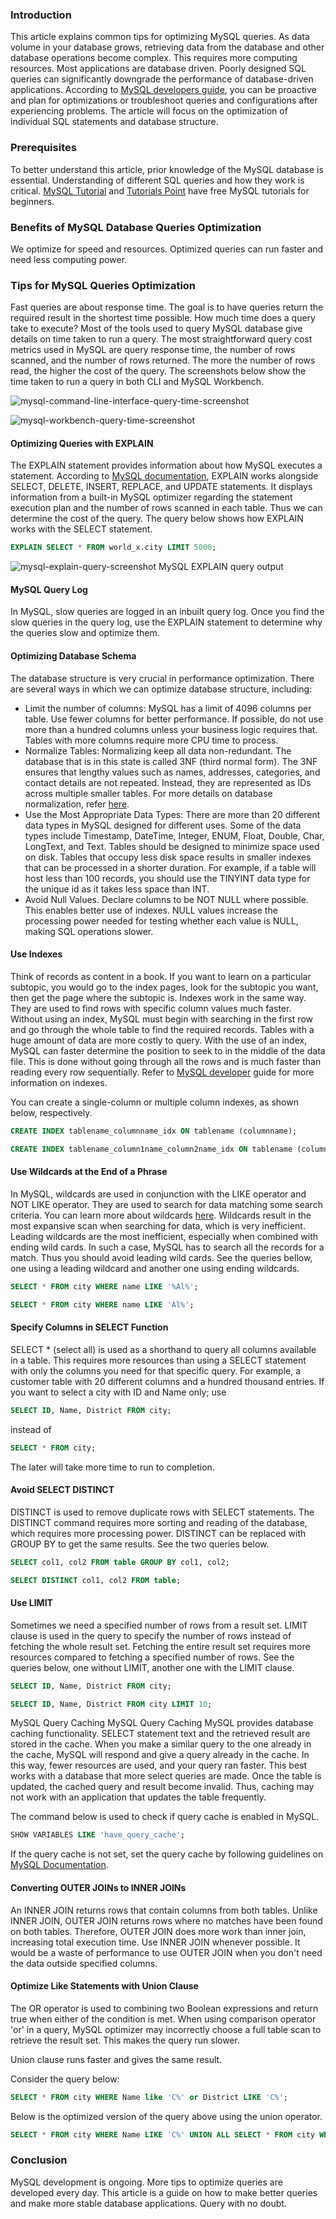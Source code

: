 ### Introduction

This article explains common tips for optimizing MySQL queries. As data volume in your database grows, retrieving data from the database and other database operations become complex. This requires more computing resources. Most applications are database driven. Poorly designed SQL queries can significantly downgrade the performance of database-driven applications. According to [MySQL developers guide](https://dev.mysql.com/doc/refman/8.0/en/optimize-overview.html), you can be proactive and plan for optimizations or troubleshoot queries and configurations after experiencing problems. The article will focus on the optimization of individual SQL statements and database structure.

### Prerequisites

To better understand this article, prior knowledge of the MySQL database is essential. Understanding of different SQL queries and how they work is critical. [MySQL Tutorial](https://www.mysqltutorial.org/) and [Tutorials Point](https://www.tutorialspoint.com/mysql/index.htm) have free MySQL tutorials for beginners.

### Benefits of MySQL Database Queries Optimization

We optimize for speed and resources. Optimized queries can run faster and need less computing power.

### Tips for MySQL Queries Optimization

Fast queries are about response time. The goal is to have queries return the required result in the shortest time possible. How much time does a query take to execute? Most of the tools used to query MySQL database give details on time taken to run a query. The most straightforward query cost metrics used in MySQL are query response time, the number of rows scanned, and the number of rows returned. The more the number of rows read, the higher the cost of the query. The screenshots below show the time taken to run a query in both CLI and MySQL Workbench.

![mysql-command-line-interface-query-time-screenshot](mysql-cli-query-time-screenshot.jpg)

![mysql-workbench-query-time-screenshot](mysql-workbench-query-time-screenshot.jpg)

#### Optimizing Queries with EXPLAIN

The EXPLAIN statement provides information about how MySQL executes a statement. According to [MySQL documentation](https://dev.mysql.com/doc/refman/8.0/en/using-explain.html), EXPLAIN works alongside SELECT, DELETE, INSERT, REPLACE, and UPDATE statements. It displays information from a built-in MySQL optimizer regarding the statement execution plan and the number of rows scanned in each table. Thus we can determine the cost of the query. The query below shows how EXPLAIN works with the SELECT statement.
~~~~sql
EXPLAIN SELECT * FROM world_x.city LIMIT 5000;
~~~~
![mysql-explain-query-screenshot](mysql-explain-query-screenshot.jpg)
MySQL EXPLAIN query output

#### MySQL Query Log

In MySQL, slow queries are logged in an inbuilt query log. Once you find the slow queries in the query log, use the EXPLAIN statement to determine why the queries slow and optimize them.

#### Optimizing Database Schema

The database structure is very crucial in performance optimization. There are several ways in which we can optimize database structure, including:

- Limit the number of columns: MySQL has a limit of 4096 columns per table. Use fewer columns for better performance. If possible, do not use more than a hundred columns unless your business logic requires that. Tables with more columns require more CPU time to process.
- Normalize Tables: Normalizing keep all data non-redundant. The database that is in this state is called 3NF (third normal form). The 3NF ensures that lengthy values such as names, addresses, categories, and contact details are not repeated. Instead, they are represented as IDs across multiple smaller tables. For more details on database normalization, refer [here](https://www.guru99.com/database-normalization.html).
- Use the Most Appropriate Data Types: There are more than 20 different data types in MySQL designed for different uses.  Some of the data types include Timestamp, DateTime, Integer, ENUM, Float, Double, Char, LongText, and Text. Tables should be designed to minimize space used on disk. Tables that occupy less disk space results in smaller indexes that can be processed in a shorter duration. For example, if a table will host less than 100 records, you should use the TINYINT data type for the unique id as it takes less space than INT.
- Avoid Null Values. Declare columns to be NOT NULL where possible. This enables better use of indexes. NULL values increase the processing power needed for testing whether each value is NULL, making SQL operations slower.

#### Use Indexes

Think of records as content in a book. If you want to learn on a particular subtopic, you would go to the index pages, look for the subtopic you want, then get the page where the subtopic is. Indexes work in the same way. They are used to find rows with specific column values much faster. Without using an index, MySQL must begin with searching in the first row and go through the whole table to find the required records. Tables with a huge amount of data are more costly to query. With the use of an index, MySQL can faster determine the position to seek to in the middle of the data file. This is done without going through all the rows and is much faster than reading every row sequentially. Refer to [MySQL developer](https://dev.mysql.com/doc/refman/8.0/en/mysql-indexes.html) guide for more information on indexes.

You can create a single-column or multiple column indexes, as shown below, respectively.
~~~~sql
CREATE INDEX tablename_columnname_idx ON tablename (columnname);
~~~~
~~~~sql
CREATE INDEX tablename_column1name_column2name_idx ON tablename (column1name, column2name);
~~~~

#### Use Wildcards at the End of a Phrase

In MySQL, wildcards are used in conjunction with the LIKE operator and NOT LIKE operator. They are used to search for data matching some search criteria. You can learn more about wildcards [here](https://www.guru99.com/wildcards.html). Wildcards result in the most expansive scan when searching for data, which is very inefficient. Leading wildcards are the most inefficient, especially when combined with ending wild cards. In such a case, MySQL has to search all the records for a match. Thus you should avoid leading wild cards. See the queries bellow, one using a leading wildcard and another one using ending wildcards.
~~~~sql
SELECT * FROM city WHERE name LIKE '%Al%';
~~~~
~~~~sql
SELECT * FROM city WHERE name LIKE 'Al%';
~~~~

#### Specify Columns in SELECT Function

SELECT * (select all) is used as a shorthand to query all columns available in a table.  This requires more resources than using a SELECT statement with only the columns you need for that specific query. For example, a customer table with 20 different columns and a hundred thousand entries. If you want to select a city with ID and Name only; use
~~~~sql
SELECT ID, Name, District FROM city;
~~~~
instead of
~~~~sql
SELECT * FROM city;
~~~~
The later will take more time to run to completion.

#### Avoid SELECT DISTINCT

DISTINCT is used to remove duplicate rows with SELECT statements. The DISTINCT command requires more sorting and reading of the database, which requires more processing power. DISTINCT can be replaced with GROUP BY to get the same results. See the two queries below.
~~~~sql
SELECT col1, col2 FROM table GROUP BY col1, col2;
~~~~
~~~~sql
SELECT DISTINCT col1, col2 FROM table;
~~~~
#### Use LIMIT

Sometimes we need a specified number of rows from a result set. LIMIT clause is used in the query to specify the number of rows instead of fetching the whole result set. Fetching the entire result set requires more resources compared to fetching a specified number of rows. See the queries below, one without LIMIT, another one with the LIMIT clause.

~~~~sql
SELECT ID, Name, District FROM city;
~~~~
~~~~sql
SELECT ID, Name, District FROM city LIMIT 10;
~~~~

MySQL Query Caching
MySQL Query Caching MySQL provides database caching functionality. SELECT statement text and the retrieved result are stored in the cache. When you make a similar query to the one already in the cache, MySQL will respond and give a query already in the cache. In this way, fewer resources are used, and your query ran faster. This best works with a database that more select queries are made. Once the table is updated, the cached query and result become invalid. Thus, caching may not work with an application that updates the table frequently.

The command below is used to check if query cache is enabled in MySQL.
~~~~sql
SHOW VARIABLES LIKE 'have_query_cache';
~~~~

If the query cache is not set, set the query cache by following guidelines on [MySQL Documentation](https://dev.mysql.com/doc/refman/5.6/en/query-cache-configuration.html#:~:text=To%20set%20the%20size%20of,default%20for%20query_cache_type%20of%200.).

#### Converting OUTER JOINs to INNER JOINs

An INNER JOIN returns rows that contain columns from both tables. Unlike INNER JOIN, OUTER JOIN returns rows where no matches have been found on both tables. Therefore, OUTER JOIN does more work than inner join, increasing total execution time. Use INNER JOIN whenever possible. It would be a waste of performance to use OUTER JOIN when you don't need the data outside specified columns.

#### Optimize Like Statements with Union Clause

The OR operator is used to combining two Boolean expressions and return true when either of the condition is met. When using comparison operator 'or' in a query, MySQL optimizer may incorrectly choose a full table scan to retrieve the result set. This makes the query run slower.

Union clause runs faster and gives the same result.

Consider the query below:

~~~~sql
SELECT * FROM city WHERE Name like 'C%' or District LIKE 'C%';
~~~~
Below is the optimized version of the query above using the union operator.
~~~~sql
SELECT * FROM city WHERE Name LIKE 'C%' UNION ALL SELECT * FROM city WHERE District LIKE 'C%';
~~~~

### Conclusion

MySQL development is ongoing. More tips to optimize queries are developed every day. This article is a guide on how to make better queries and make more stable database applications. Query with no doubt.
